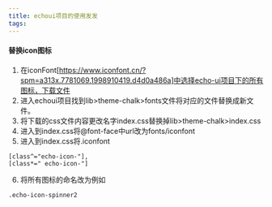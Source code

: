 ```yaml
---
title: echoui项目的使用发发
tags:
---
```



#### 替换icon图标
1. 在iconFont[https://www.iconfont.cn/?spm=a313x.7781069.1998910419.d4d0a486a]中选择echo-ui项目下的所有图标，下载文件
2. 进入echoui项目找到lib>theme-chalk>fonts文件将对应的文件替换成新文件。
3. 将下载的css文件内容更改名字index.css替换掉lib>theme-chalk>index.css
4. 进入到index.css将@font-face中url改为fonts/iconfont
5. 进入到index.css将.iconfont
```
[class^="echo-icon-"],
[class*=" echo-icon-"]
```
6. 将所有图标的命名改为例如

```
.echo-icon-spinner2
```
